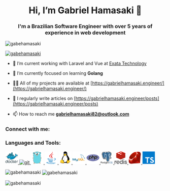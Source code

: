 <h1 align="center">Hi, I’m Gabriel Hamasaki 👋</h1>
<h3 align="center">I'm a Brazilian Software Engineer with over 5 years of experience in web development</h3>

<p align="left"> <img src="https://komarev.com/ghpvc/?username=gabehamasaki&label=Profile%20views&color=0e75b6&style=flat" alt="gabehamasaki" /> </p>

<p align="left"> <a href="https://github.com/ryo-ma/github-profile-trophy"><img src="https://github-profile-trophy.vercel.app/?username=gabehamasaki" alt="gabehamasaki" /></a> </p>

- 🔭 I’m current working with Laravel and Vue at [Exata Technology](https://www.exata.it/en/)

- 🌱 I’m currently focused on learning **Golang**

- 👨‍💻 All of my projects are available at [https://gabrielhamasaki.engineer/](https://gabrielhamasaki.engineer/)

- 📝 I regularly write articles on [https://gabrielhamasaki.engineer/posts](https://gabrielhamasaki.engineer/posts)

- 📫 How to reach me **gabrielhamasaki82@outlook.com**

<h3 align="left">Connect with me:</h3>
<p align="left">
</p>

<h3 align="left">Languages and Tools:</h3>
<p align="left"> <a href="https://www.docker.com/" target="_blank" rel="noreferrer"> <img src="https://raw.githubusercontent.com/devicons/devicon/master/icons/docker/docker-original-wordmark.svg" alt="docker" width="40" height="40"/> </a> <a href="https://git-scm.com/" target="_blank" rel="noreferrer"> <img src="https://www.vectorlogo.zone/logos/git-scm/git-scm-icon.svg" alt="git" width="40" height="40"/> </a> <a href="https://golang.org" target="_blank" rel="noreferrer"> <img src="https://raw.githubusercontent.com/devicons/devicon/master/icons/go/go-original.svg" alt="go" width="40" height="40"/> </a> <a href="https://www.java.com" target="_blank" rel="noreferrer"> <img src="https://raw.githubusercontent.com/devicons/devicon/master/icons/java/java-original.svg" alt="java" width="40" height="40"/> </a> <a href="https://www.linux.org/" target="_blank" rel="noreferrer"> <img src="https://raw.githubusercontent.com/devicons/devicon/master/icons/linux/linux-original.svg" alt="linux" width="40" height="40"/> </a> <a href="https://www.mysql.com/" target="_blank" rel="noreferrer"> <img src="https://raw.githubusercontent.com/devicons/devicon/master/icons/mysql/mysql-original-wordmark.svg" alt="mysql" width="40" height="40"/> </a> <a href="https://www.php.net" target="_blank" rel="noreferrer"> <img src="https://raw.githubusercontent.com/devicons/devicon/master/icons/php/php-original.svg" alt="php" width="40" height="40"/> </a> <a href="https://www.postgresql.org" target="_blank" rel="noreferrer"> <img src="https://raw.githubusercontent.com/devicons/devicon/master/icons/postgresql/postgresql-original-wordmark.svg" alt="postgresql" width="40" height="40"/> </a> <a href="https://redis.io" target="_blank" rel="noreferrer"> <img src="https://raw.githubusercontent.com/devicons/devicon/master/icons/redis/redis-original-wordmark.svg" alt="redis" width="40" height="40"/> </a> <a href="https://www.ruby-lang.org/en/" target="_blank" rel="noreferrer"> <img src="https://raw.githubusercontent.com/devicons/devicon/master/icons/ruby/ruby-original.svg" alt="ruby" width="40" height="40"/> </a> <a href="https://www.typescriptlang.org/" target="_blank" rel="noreferrer"> <img src="https://raw.githubusercontent.com/devicons/devicon/master/icons/typescript/typescript-original.svg" alt="typescript" width="40" height="40"/> </a> </p>

<p><img align="left" src="https://github-readme-stats.vercel.app/api/top-langs?username=gabehamasaki&show_icons=true&locale=en&layout=compact" alt="gabehamasaki" /></p>

<p>&nbsp;<img align="center" src="https://github-readme-stats.vercel.app/api?username=gabehamasaki&show_icons=true&locale=en" alt="gabehamasaki" /></p>

<p><img align="center" src="https://github-readme-streak-stats.herokuapp.com/?user=gabehamasaki&" alt="gabehamasaki" /></p>
